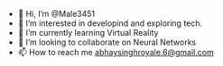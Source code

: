 - 👋 Hi, I’m @Male3451
- 👀 I’m interested in developind and exploring tech.
- 🌱 I’m currently learning Virtual Reality
- 💞️ I’m looking to collaborate on Neural Networks
- 📫 How to reach me abhaysinghroyale.6@gmail.com

<!---
Male3451/Male3451 is a ✨ special ✨ repository because its `README.md` (this file) appears on your GitHub profile.
You can click the Preview link to take a look at your changes.
--->
